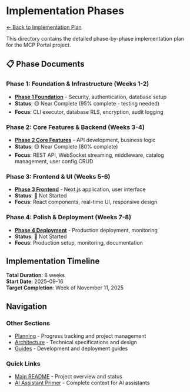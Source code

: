 # Implementation Phases

[← Back to Implementation Plan](../README.md)

This directory contains the detailed phase-by-phase implementation plan for the MCP Portal project.

## 📋 Phase Documents

### Phase 1: Foundation & Infrastructure (Weeks 1-2)

- **[Phase 1 Foundation](./phase-1-foundation.md)** - Security, authentication, database setup
- **Status**: 🟡 Near Complete (95% complete - testing needed)
- **Focus**: CLI executor, database RLS, encryption, audit logging

### Phase 2: Core Features & Backend (Weeks 3-4)

- **[Phase 2 Core Features](./phase-2-core-features.md)** - API development, business logic
- **Status**: 🟡 Near Complete (80% complete)
- **Focus**: REST API, WebSocket streaming, middleware, catalog management, user config CRUD

### Phase 3: Frontend & UI (Weeks 5-6)

- **[Phase 3 Frontend](./phase-3-frontend.md)** - Next.js application, user interface
- **Status**: 🔴 Not Started
- **Focus**: React components, real-time UI, responsive design

### Phase 4: Polish & Deployment (Weeks 7-8)

- **[Phase 4 Deployment](./phase-4-deployment.md)** - Production deployment, monitoring
- **Status**: 🔴 Not Started
- **Focus**: Production setup, monitoring, documentation

## Implementation Timeline

**Total Duration**: 8 weeks  
**Start Date**: 2025-09-16  
**Target Completion**: Week of November 11, 2025

## Navigation

### Other Sections

- [Planning](../01-planning/) - Progress tracking and project management
- [Architecture](../03-architecture/) - Technical specifications and design
- [Guides](../04-guides/) - Development and deployment guides

### Quick Links

- [Main README](../README.md) - Project overview and status
- [AI Assistant Primer](../ai-assistant-primer.md) - Complete context for AI assistants
